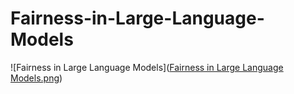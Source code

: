 # Fairness-in-Large-Language-Models

![Fairness in Large Language Models]([Fairness in Large Language Models.png](https://github.com/super-hash/Fairness-in-Large-Language-Models/blob/main/Fairness%20in%20Large%20Language%20Models.png))
